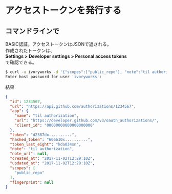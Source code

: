 # アクセストークンを発行する
## コマンドラインで
BASIC認証。アクセストークンはJSONで返される。  
作成されたトークンは、  
**Settings > Developer settings > Personal access tokens**  
で確認できる。
```bash
$ curl -u ivoryworks -d '{"scopes":["public_repo"], "note":"til authorization"}' https://api.github.com/authorizations
Enter host password for user 'ivoryworks':
```
結果
```json
{
  "id": 1234567,
  "url": "https://api.github.com/authorizations/1234567",
  "app": {
    "name": "til authorization",
    "url": "https://developer.github.com/v3/oauth_authorizations/",
    "client_id": "00000000000000000000"
  },
  "token": "d2387dx..........",
  "hashed_token": "606b10x..........",
  "token_last_eight": "kda034sn",
  "note": "til authorization",
  "note_url": null,
  "created_at": "2017-11-02T12:29:10Z",
  "updated_at": "2017-11-02T12:29:10Z",
  "scopes": [
    "public_repo"
  ],
  "fingerprint": null
}
```
